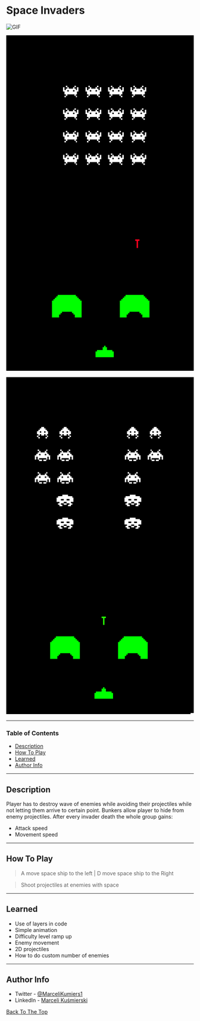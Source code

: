 # Space Invaders

![GIF](Docs/Game.gif)

![1](Docs/Screenshot_1.png)

![2](Docs/Screenshot_2.png)



---

### Table of Contents


- [Description](#description)
- [How To Play](#how-to-use)
- [Learned](#learned)
- [Author Info](#author-info)

---

## Description
Player has to destroy wave of enemies while avoiding their projectiles while not letting them arrive to certain point. Bunkers allow player to hide from enemy projectiles. After every invader death the whole group gains:
- Attack speed
- Movement speed 




---

## How To Play
> A move space ship to the left | D move space ship to the Right

> Shoot projectiles at enemies with space 


---

## Learned
- Use of layers in code
- Simple animation
- Difficulty level ramp up
- Enemy movement
- 2D projectiles
- How to do custom number of enemies



---


## Author Info

- Twitter - [@MarceliKumiers1](https://twitter.com/MarceliKumiers1)
- LinkedIn - [Marceli Kuśmierski](https://www.linkedin.com/in/marceli-ku%C5%9Bmierski-321969165/)

[Back To The Top](#Space-Invaders)
